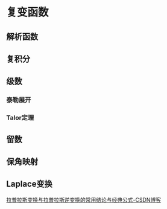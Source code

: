 # 复变函数

## 解析函数

## 复积分

## 级数

### 泰勒展开


### Talor定理


## 留数


## 保角映射


## Laplace变换

[拉普拉斯变换与拉普拉斯逆变换的常用结论与经典公式-CSDN博客](https://blog.csdn.net/wh_STUDY/article/details/126403817)

